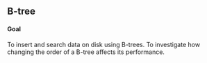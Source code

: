 ## B-tree

#### Goal 
To insert and search data on disk using B-trees.
To investigate how changing the order of a B-tree affects its performance.
